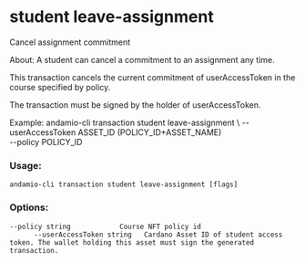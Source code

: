 # student leave-assignment
Cancel assignment commitment


About:
A student can cancel a commitment to an assignment any time.  

This transaction cancels the current commitment of userAccessToken in the course specified by policy.

The transaction must be signed by the holder of userAccessToken.

Example:
  andamio-cli transaction student leave-assignment \ 
    --userAccessToken ASSET_ID (POLICY_ID+ASSET_NAME) \
    --policy POLICY_ID




### Usage:
```
andamio-cli transaction student leave-assignment [flags]

```

### Options:
```
--policy string            Course NFT policy id
      --userAccessToken string   Cardano Asset ID of student access token. The wallet holding this asset must sign the generated transaction.
```

